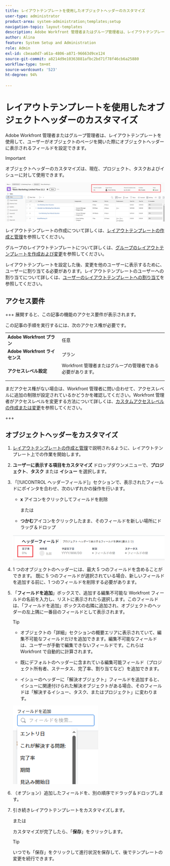 ```yaml
---
title: レイアウトテンプレートを使用したオブジェクトヘッダーのカスタマイズ
user-type: administrator
product-area: system-administration;templates;setup
navigation-topic: layout-templates
description: Adobe Workfront 管理者またはグループ管理者は、レイアウトテンプレートを使用して、ユーザーがオブジェクトページを開いた際にオブジェクトヘッダーに表示されるフィールドを設定できます。
author: Alina
feature: System Setup and Administration
role: Admin
exl-id: cbeaa0d7-a61a-4806-a871-96663d9ce124
source-git-commit: a8214d9e10363881afbc2bd71f78f46cb6a25880
workflow-type: tm+mt
source-wordcount: '523'
ht-degree: 94%

---
```


# レイアウトテンプレートを使用したオブジェクトヘッダーのカスタマイズ

Adobe Workfront 管理者またはグループ管理者は、レイアウトテンプレートを使用して、ユーザーがオブジェクトのページを開いた際にオブジェクトヘッダーに表示されるフィールドを設定できます。

>[!IMPORTANT]
>
>オブジェクトヘッダーのカスタマイズは、現在、プロジェクト、タスクおよびイシューに対して使用できます。

![](assets/object-header-fields.png)

レイアウトテンプレートの作成について詳しくは、[レイアウトテンプレートの作成と管理](../use-layout-templates/create-and-manage-layout-templates.md)を参照してください。

グループのレイアウトテンプレートについて詳しくは、[グループのレイアウトテンプレートを作成および変更](../../../administration-and-setup/manage-groups/work-with-group-objects/create-and-modify-a-groups-layout-templates.md)を参照してください。

レイアウトテンプレートを設定した後、変更を他のユーザーに表示するために、ユーザーに割り当てる必要があります。レイアウトテンプレートのユーザーへの割り当てについて詳しくは、[ユーザーのレイアウトテンプレートへの割り当て](../use-layout-templates/assign-users-to-layout-template.md)を参照してください。

## アクセス要件

+++ 展開すると、この記事の機能のアクセス要件が表示されます。

この記事の手順を実行するには、次のアクセス権が必要です。


<table>
  <tr>
   <td><strong>Adobe Workfront プラン</strong>
   </td>
   <td>任意
   </td>
  </tr>
  <tr>
   <td><strong>Adobe Workfront ライセンス</strong>
   </td>
   <td>プラン
   </td>
  </tr>
  <tr>
   <td><strong>アクセスレベル設定</strong>
   </td>
   <td>Workfront 管理者またはグループの管理者である必要があります。
<p>
   </td>
  </tr>
</table>

まだアクセス権がない場合は、Workfront 管理者に問い合わせて、アクセスレベルに追加の制限が設定されているかどうかを確認してください。Workfront 管理者がアクセスレベルを変更する方法について詳しくは、[カスタムアクセスレベルの作成または変更](../../add-users/configure-and-grant-access/create-modify-access-levels.md)を参照してください。

+++

## オブジェクトヘッダーをカスタマイズ

1. [レイアウトテンプレートの作成と管理](../../customize-workfront/use-layout-templates/create-and-manage-layout-templates.md)で説明されるように、レイアウトテンプレート上での作業を開始します。
1. **ユーザーに表示する項目をカスタマイズ** ドロップダウンメニューで、**プロジェクト**、**タスク** または **イシュー** を選択します。

   <!--when this will be possible for more than 3 objects, at production, make this more general: update the sentence above to say "select an object you want to customize in the Customize what users see drop-down menu). -->

1. 「[!UICONTROL ヘッダーフィールド]」セクションで、表示されたフィールドにポインタを合わせ、次のいずれかの操作を行います。
   * **x** アイコンをクリックしてフィールドを削除

     または

   * **つかむ**&#x200B;アイコンをクリックしたまま、そのフィールドを新しい場所にドラッグ＆ドロップ

   <!--(NOTE: make sure the default names of these fields have not changed; otherwise, update screen shot)-->

   ![](assets/object-header-field-x-and-grab-icons-in-lt.png)

1. 1 つのオブジェクトのヘッダーには、最大 5 つのフィールドを含めることができます。
既に 5 つのフィールドが選択されている場合、新しいフィールドを追加する前に、1 つのフィールドを削除する必要があります。
1. 「**フィールドを追加**」ボックスで、追加する編集不可能な Workfront フィールドの名前を入力し、リストに表示されたら選択します。このフィールドは、「フィールドを追加」ボックスの右隣に追加され、オブジェクトのヘッダーの左上隅に一番目のフィールドとして表示されます。

   >[!TIP]
   >
   >* オブジェクトの「詳細」セクションの概要エリアに表示されていて、編集不可能なフィールドだけを追加できます。編集不可能なフィールドは、ユーザーが手動で編集できないフィールドです。これらは Workfront で自動的に計算されます。
   >
   >* 既にデフォルトのヘッダーに含まれている編集可能フィールド（プロジェクト所有者、ステータス、完了率、割り当てなど）を追加できます。
   >
   >* イシューのヘッダーに「解決オブジェクト」フィールドを追加すると、イシューに関連付けられた解決オブジェクトがある場合、そのフィールドは「解決するイシュー、タスク、またはプロジェクト」に変わります。


   ![](assets/add-field-to-header-in-lt-list.png)


1. （オプション）追加したフィールドを、別の順序でドラッグ＆ドロップします。

1. 引き続きレイアウトテンプレートをカスタマイズします。

   または

   カスタマイズが完了したら、「**保存**」をクリックします。

   >[!TIP]
   >
   >いつでも「保存」をクリックして進行状況を保存して、後でテンプレートの変更を続行できます。

